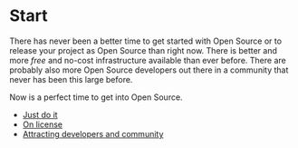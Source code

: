 # Start

There has never been a better time to get started with Open Source or to
release your project as Open Source than right now. There is better and more
*free* and no-cost infrastructure available than ever before. There are
probably also more Open Source developers out there in a community that never
has been this large before.

Now is a perfect time to get into Open Source.

 * [Just do it](start/do-it.md)
 * [On license](start/license.md)
 * [Attracting developers and community](start/attract.md)
